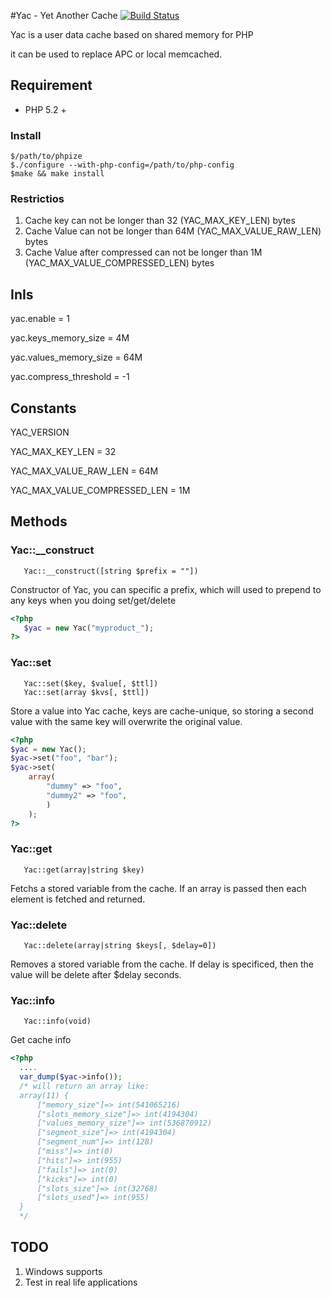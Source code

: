 #Yac - Yet Another Cache
[![Build Status](https://secure.travis-ci.org/laruence/yac.png)](http://travis-ci.org/laruence/yac)

Yac is a user data cache based on shared memory for PHP

it can be used to replace APC or local memcached.


## Requirement
- PHP 5.2 +

### Install
```
$/path/to/phpize
$./configure --with-php-config=/path/to/php-config
$make && make install
```

### Restrictios

   1. Cache key can not be longer than 32 (YAC_MAX_KEY_LEN) bytes
   2. Cache Value can not be longer than 64M (YAC_MAX_VALUE_RAW_LEN) bytes
   3. Cache Value after compressed can not be longer than 1M (YAC_MAX_VALUE_COMPRESSED_LEN) bytes

## InIs

   yac.enable = 1

   yac.keys_memory_size = 4M
  
   yac.values_memory_size = 64M
 
   yac.compress_threshold = -1 

## Constants

   YAC_VERSION
   
   YAC_MAX_KEY_LEN  =  32
   
   YAC_MAX_VALUE_RAW_LEN = 64M
   
   YAC_MAX_VALUE_COMPRESSED_LEN = 1M

## Methods

### Yac::__construct
```
   Yac::__construct([string $prefix = ""])
```
   Constructor of Yac, you can specific a prefix, which will used to prepend to any keys when you doing set/get/delete
```php
<?php
   $yac = new Yac("myproduct_");
?>
```

### Yac::set
```
   Yac::set($key, $value[, $ttl])
   Yac::set(array $kvs[, $ttl])
```
   Store a value into Yac cache, keys are cache-unique, so storing a second value with the same key will overwrite the original value. 
```php
<?php
$yac = new Yac();
$yac->set("foo", "bar");
$yac->set(
    array(
        "dummy" => "foo",
        "dummy2" => "foo",
        )
    );
?>
```

### Yac::get
```
   Yac::get(array|string $key)
```
   Fetchs a stored variable from the cache. If an array is passed then each element is fetched and returned.


### Yac::delete
```
   Yac::delete(array|string $keys[, $delay=0])
```
   Removes a stored variable from the cache. If delay is specificed, then the value will be delete after $delay seconds.

### Yac::info
```
   Yac::info(void)
```
   Get cache info
```php
<?php
  ....
  var_dump($yac->info());
  /* will return an array like:
  array(11) {
      ["memory_size"]=> int(541065216)   
      ["slots_memory_size"]=> int(4194304)
      ["values_memory_size"]=> int(536870912)
      ["segment_size"]=> int(4194304)     
      ["segment_num"]=> int(128)
      ["miss"]=> int(0)
      ["hits"]=> int(955)
      ["fails"]=> int(0)
      ["kicks"]=> int(0)
      ["slots_size"]=> int(32768)
      ["slots_used"]=> int(955)
  }
  */
```

## TODO
   1. Windows supports
   2. Test in real life applications



